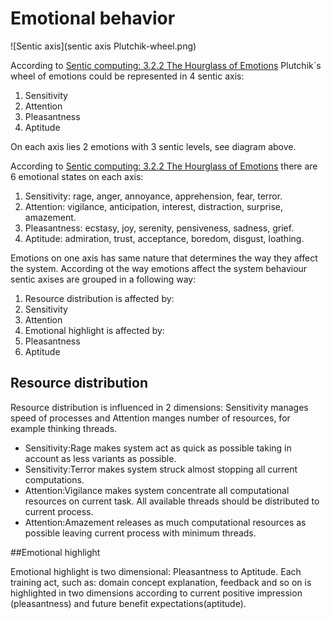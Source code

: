 # Emotional behavior

![Sentic axis](sentic axis Plutchik-wheel.png)

According to [Sentic computing: 3.2.2 The Hourglass of Emotions](http://sentic.net/senticcomputing.pdf) Plutchik´s wheel of emotions could be represented in 4 sentic axis:

 1. Sensitivity
 1. Attention
 1. Pleasantness
 1. Aptitude

On each axis lies 2 emotions with 3 sentic levels, see diagram above.

According to [Sentic computing: 3.2.2 The Hourglass of Emotions](http://sentic.net/senticcomputing.pdf) there are 6 emotional states on each axis:

 1. Sensitivity: rage, anger, annoyance, apprehension, fear, terror.
 1. Attention: vigilance, anticipation, interest, distraction, surprise, amazement.
 1. Pleasantness: ecstasy, joy, serenity, pensiveness, sadness, grief.
 1. Aptitude: admiration, trust, acceptance, boredom, disgust, loathing.

Emotions on one axis has same nature that determines the way they affect the system.
According ot the way emotions affect the system behaviour sentic axises are grouped in a following way:

 1. Resource distribution is affected by:
   2. Sensitivity
   2. Attention
 1. Emotional highlight is affected by:
  2. Pleasantness
  2. Aptitude


## Resource distribution

Resource distribution is influenced in 2 dimensions: Sensitivity manages speed of processes and Attention manges number of resources, for example thinking threads.
 * Sensitivity:Rage makes system act as quick as possible taking in account as less variants as possible.
 * Sensitivity:Terror makes system struck almost stopping all current computations.
 * Attention:Vigilance makes system concentrate all computational resources on current task. All available threads should be distributed to current process.
 * Attention:Amazement releases as much computational resources as possible leaving current process with minimum threads.

##Emotional highlight

Emotional highlight is two dimensional: Pleasantness to Aptitude.
Each training act, such as: domain concept explanation, feedback and so on is highlighted in two dimensions according to current positive impression (pleasantness) and future benefit expectations(aptitude).



